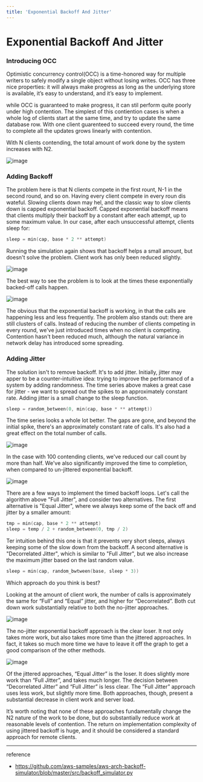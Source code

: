 ```yaml
---
title: 'Exponential Backoff And Jitter'
---
```

# Exponential Backoff And Jitter

### Introducing OCC
Optimistic concurrency control(OCC) is a time-honored way for multiple writers to safely modify a single object without losing writes. OCC has three nice properties: it will always make progress as long as the underlying store is available, it’s easy to understand, and it’s easy to implement.

while OCC is guaranteed to make progress, it can stil perform quite poorly under high contention. The simplest of this contiention cases is when a whole log of clients start at the same time, and try to update the same database row. With one client guarenteed to succeed every round, the time to complete all the updates grows linearly with contention.

With N clients contending, the total amount of work done by the system increases with N2.

![image](https://github.com/rlaisqls/TIL/assets/81006587/cb23c3d2-cc47-4d84-9271-7a817818d349)

### Adding Backoff

The problem here is that N clients compete in the first rount, N-1 in the second round, and so on. Having every client compete in every roun dis wateful. Slowing clients down may hel, and the classic way to slow clients down is capped exponential backoff. Capped exponential backoff means that clients multiply their backoff by a constant after each attempt, up to some maximum value. In our case, after each unsuccessful attempt, clients sleep for:

```c
sleep = min(cap, base * 2 ** attempt)
```

Running the simulation again shows that backoff helps a small amount, but doesn't solve the problem. Client work has only been reduced slightly.

![image](https://github.com/rlaisqls/TIL/assets/81006587/16cd8173-d354-4626-8896-163814323794)

The best way to see the problem is to look at the times these exponentially backed-off calls happen.

![image](https://github.com/rlaisqls/TIL/assets/81006587/5235d62a-6fa6-40f6-a826-50a45c1ebf7c)

The obvious that the exponential backoff is working, in that the calls are happening less and less frequently. The problem also stands out: there are still clusters of calls. Instead of reducing the number of clients competing in every round, we've just introduced times when no client is competing. Contention hasn't been reduced much, although the natural variance in network delay has introduced some spreading.

### Adding Jitter

The solution isn't to remove backoff. It's to add jitter. Initially, jitter may apper to be a counter-intuitive idea: trying to improve the performancd of a system by adding randomness. The time series above makes a great case for jitter - we want to spread out the spikes to an approximately constant rate. Adding jitter is a small change to the sleep function.

```c
sleep = random_between(0, min(cap, base * ** attempt))
```

The time series looks a whole lot better. The gaps are gone, and beyond the initial spike, there's an approximately constant rate of calls. It's also had a great effect on the total number of calls.

![image](https://github.com/rlaisqls/TIL/assets/81006587/19ae5986-3024-4122-a4a6-a2641fae7368)

In the case with 100 contending clients, we've reduced our call count by more than half. We've also significantly improved the time to completion, when compared to un-jittered exponential backoff.

![image](https://github.com/rlaisqls/TIL/assets/81006587/7e64a0ca-c7da-4c63-8d6e-1e0b16496021)

There are a few ways to implement the timed backoff loops. Let's call the algorithm above "Full Jitter", and consider two alternatives. The first alternative is "Equal Jitter", where we always keep some of the back off and jitter by a smaller amount:

```c
tmp = min(cap, base * 2 ** attempt)
sleep = temp / 2 + random_between(0, tmp / 2)
```

Ter intuition behind this one is that it prevents very short sleeps, always keeping some of the slow down from the backoff. A second alternative is "Decorrelated Jitter", which is similar to "Full Jitter", but we also increase the maximum jitter based on the last random value.

```c
sleep = min(cap, random_bwtween(base, sleep * 3))
```

Which approach do you think is best?

Looking at the amount of client work, the number of calls is approximately the same for “Full” and “Equal” jitter, and higher for “Decorrelated”. Both cut down work substantially relative to both the no-jitter approaches.

![image](https://github.com/rlaisqls/TIL/assets/81006587/5fe5e0a3-d198-4731-9db9-7943f50a7d34)

The no-jitter exponential backoff approach is the clear loser. It not only takes more work, but also takes more time than the jittered approaches. In fact, it takes so much more time we have to leave it off the graph to get a good comparison of the other methods.

![image](https://github.com/rlaisqls/TIL/assets/81006587/4d5cd304-2511-4997-b997-eed15f8f6243)


Of the jittered approaches, “Equal Jitter” is the loser. It does slightly more work than “Full Jitter”, and takes much longer. The decision between “Decorrelated Jitter” and “Full Jitter” is less clear. The “Full Jitter” approach uses less work, but slightly more time. Both approaches, though, present a substantial decrease in client work and server load.

It’s worth noting that none of these approaches fundamentally change the N2 nature of the work to be done, but do substantially reduce work at reasonable levels of contention. The return on implementation complexity of using jittered backoff is huge, and it should be considered a standard approach for remote clients.

---
reference
- https://github.com/aws-samples/aws-arch-backoff-simulator/blob/master/src/backoff_simulator.py
